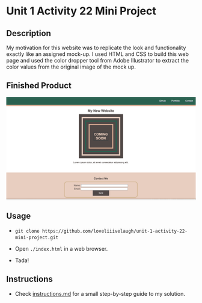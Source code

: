 # Unit 1 Activity 22 Mini Project

## Description

My motivation for this website was to replicate the look and functionality exactly like an assigned mock-up. I used HTML and CSS to build this web page and used the color dropper tool from Adobe Illustrator to extract the color values from the original image of the mock up. 
## Finished Product

![Finished!](/assets/screenshot-finished.png)

## Usage

* `git clone https://github.com/loveliiivelaugh/unit-1-activity-22-mini-project.git`

* Open `./index.html` in a web browser.

* Tada!

## Instructions

- Check [instructions.md](/instructions.md) for a small step-by-step guide to my solution.